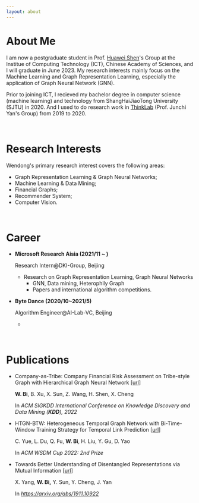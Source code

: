 ```yaml
---
layout: about 
---
```


# About Me
I am now a postgraduate student in Prof. [Huawei Shen](http://www.ict.cas.cn/sourcedb_2018_ict_cas/cn/jssrck/201402/t20140221_4037648.html)'s Group at the Institue of Computing Technology (ICT), Chinese Academy of Sciences, and I will graduate in June 2023.  My research interests mainly focus on the Machine Learning and Graph Representation  Learning, especially the application of Graph Neural Network (GNN).

Prior to joining ICT, I recieved my bachelor degree in computer science (machine learning) and technology from ShangHaiJiaoTong University (SJTU) in 2020. And I used to do research work in [ThinkLab](https://thinklab.sjtu.edu.cn) (Prof. Junchi Yan's Group) from 2019 to 2020.

<br/>

# Research Interests

Wendong's primary research interest covers the following areas:

* Graph Representation Learning & Graph Neural Networks; 
* Machine Learning & Data Mining; 
* Financial Graphs; 
* Recommender System; 
* Computer Vision.

<br/>

# Career
* **Microsoft Research Aisia (2021/11 ~ )**
  
  Research Intern@DKI-Group, Beijing
  
  * Research on Graph Representation Learning, Graph Neural Networks
    * GNN, Data mining, Heterophily Graph
    * Papers and international algorithm competitions.
  
* **Byte Dance (2020/10~2021/5)**

  Algorithm Engineer@AI-Lab-VC, Beijing

  * 

<br/>

# Publications

* Company-as-Tribe: Company Financial Risk Assessment on Tribe-style Graph with Hierarchical Graph Neural Network [[url]()] 

  **W. Bi**, B. Xu, X. Sun, Z. Wang, H. Shen, X. Cheng
  
  In *ACM SIGKDD International Conference on Knowledge Discovery and Data Mining (**KDD**), 2022*

* HTGN-BTW: Heterogeneous Temporal Graph Network with Bi-Time-Window Training Strategy for Temporal Link Prediction [[url](https://arxiv.org/abs/2202.12713)]

  C. Yue, L. Du, Q. Fu, **W. Bi**, H. Liu, Y. Gu, D. Yao

  In *ACM WSDM Cup 2022: 2nd Prize*

* Towards Better Understanding of Disentangled Representations via Mutual Information [[url](https://arxiv.org/abs/1911.10922)]

  X. Yang, **W. Bi,** Y. Sun, Y. Cheng, J. Yan

  In *https://arxiv.org/abs/1911.10922*

